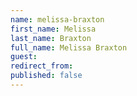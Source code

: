 ```yaml
---
name: melissa-braxton
first_name: Melissa
last_name: Braxton
full_name: Melissa Braxton
guest: 
redirect_from: 
published: false
---
```


